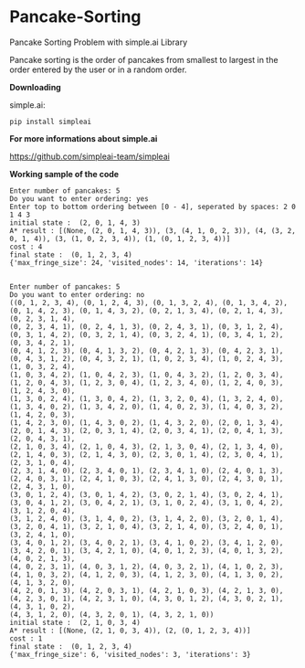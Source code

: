# Pancake-Sorting
Pancake Sorting Problem with simple.ai Library

Pancake sorting is the order of pancakes from smallest to largest in the order entered by the user or in a random order.

**Downloading**

simple.ai:

    pip install simpleai

**For more informations about simple.ai**

  https://github.com/simpleai-team/simpleai
  
**Working sample of the code**


    Enter number of pancakes: 5
    Do you want to enter ordering: yes
    Enter top to bottom ordering between [0 - 4], seperated by spaces: 2 0 1 4 3
    initial state :  (2, 0, 1, 4, 3)
    A* result : [(None, (2, 0, 1, 4, 3)), (3, (4, 1, 0, 2, 3)), (4, (3, 2, 0, 1, 4)), (3, (1, 0, 2, 3, 4)), (1, (0, 1, 2, 3, 4))]
    cost : 4
    final state :  (0, 1, 2, 3, 4)
    {'max_fringe_size': 24, 'visited_nodes': 14, 'iterations': 14}
    
    
    Enter number of pancakes: 5
    Do you want to enter ordering: no
    ((0, 1, 2, 3, 4), (0, 1, 2, 4, 3), (0, 1, 3, 2, 4), (0, 1, 3, 4, 2), (0, 1, 4, 2, 3), (0, 1, 4, 3, 2), (0, 2, 1, 3, 4), (0, 2, 1, 4, 3), (0, 2, 3, 1, 4), 
    (0, 2, 3, 4, 1), (0, 2, 4, 1, 3), (0, 2, 4, 3, 1), (0, 3, 1, 2, 4), (0, 3, 1, 4, 2), (0, 3, 2, 1, 4), (0, 3, 2, 4, 1), (0, 3, 4, 1, 2), (0, 3, 4, 2, 1), 
    (0, 4, 1, 2, 3), (0, 4, 1, 3, 2), (0, 4, 2, 1, 3), (0, 4, 2, 3, 1), (0, 4, 3, 1, 2), (0, 4, 3, 2, 1), (1, 0, 2, 3, 4), (1, 0, 2, 4, 3), (1, 0, 3, 2, 4), 
    (1, 0, 3, 4, 2), (1, 0, 4, 2, 3), (1, 0, 4, 3, 2), (1, 2, 0, 3, 4), (1, 2, 0, 4, 3), (1, 2, 3, 0, 4), (1, 2, 3, 4, 0), (1, 2, 4, 0, 3), (1, 2, 4, 3, 0), 
    (1, 3, 0, 2, 4), (1, 3, 0, 4, 2), (1, 3, 2, 0, 4), (1, 3, 2, 4, 0), (1, 3, 4, 0, 2), (1, 3, 4, 2, 0), (1, 4, 0, 2, 3), (1, 4, 0, 3, 2), (1, 4, 2, 0, 3), 
    (1, 4, 2, 3, 0), (1, 4, 3, 0, 2), (1, 4, 3, 2, 0), (2, 0, 1, 3, 4), (2, 0, 1, 4, 3), (2, 0, 3, 1, 4), (2, 0, 3, 4, 1), (2, 0, 4, 1, 3), (2, 0, 4, 3, 1), 
    (2, 1, 0, 3, 4), (2, 1, 0, 4, 3), (2, 1, 3, 0, 4), (2, 1, 3, 4, 0), (2, 1, 4, 0, 3), (2, 1, 4, 3, 0), (2, 3, 0, 1, 4), (2, 3, 0, 4, 1), (2, 3, 1, 0, 4), 
    (2, 3, 1, 4, 0), (2, 3, 4, 0, 1), (2, 3, 4, 1, 0), (2, 4, 0, 1, 3), (2, 4, 0, 3, 1), (2, 4, 1, 0, 3), (2, 4, 1, 3, 0), (2, 4, 3, 0, 1), (2, 4, 3, 1, 0), 
    (3, 0, 1, 2, 4), (3, 0, 1, 4, 2), (3, 0, 2, 1, 4), (3, 0, 2, 4, 1), (3, 0, 4, 1, 2), (3, 0, 4, 2, 1), (3, 1, 0, 2, 4), (3, 1, 0, 4, 2), (3, 1, 2, 0, 4), 
    (3, 1, 2, 4, 0), (3, 1, 4, 0, 2), (3, 1, 4, 2, 0), (3, 2, 0, 1, 4), (3, 2, 0, 4, 1), (3, 2, 1, 0, 4), (3, 2, 1, 4, 0), (3, 2, 4, 0, 1), (3, 2, 4, 1, 0), 
    (3, 4, 0, 1, 2), (3, 4, 0, 2, 1), (3, 4, 1, 0, 2), (3, 4, 1, 2, 0), (3, 4, 2, 0, 1), (3, 4, 2, 1, 0), (4, 0, 1, 2, 3), (4, 0, 1, 3, 2), (4, 0, 2, 1, 3), 
    (4, 0, 2, 3, 1), (4, 0, 3, 1, 2), (4, 0, 3, 2, 1), (4, 1, 0, 2, 3), (4, 1, 0, 3, 2), (4, 1, 2, 0, 3), (4, 1, 2, 3, 0), (4, 1, 3, 0, 2), (4, 1, 3, 2, 0), 
    (4, 2, 0, 1, 3), (4, 2, 0, 3, 1), (4, 2, 1, 0, 3), (4, 2, 1, 3, 0), (4, 2, 3, 0, 1), (4, 2, 3, 1, 0), (4, 3, 0, 1, 2), (4, 3, 0, 2, 1), (4, 3, 1, 0, 2), 
    (4, 3, 1, 2, 0), (4, 3, 2, 0, 1), (4, 3, 2, 1, 0))
    initial state :  (2, 1, 0, 3, 4)
    A* result : [(None, (2, 1, 0, 3, 4)), (2, (0, 1, 2, 3, 4))]
    cost : 1
    final state :  (0, 1, 2, 3, 4)
    {'max_fringe_size': 6, 'visited_nodes': 3, 'iterations': 3}
